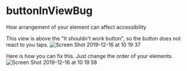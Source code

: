 # buttonInViewBug
How arrangement of your element can affect accessibility

This view is above the "It shouldn't work button", so the button does not react to you taps.
![Screen Shot 2019-12-16 at 10 19 37](https://user-images.githubusercontent.com/16252676/70872792-bd307080-1fed-11ea-968a-69df586f9112.png)

Here is how you can fix this. Just change the order of your elements.
![Screen Shot 2019-12-16 at 10 19 58](https://user-images.githubusercontent.com/16252676/70872793-bd307080-1fed-11ea-8aed-a6632501f62a.png)
